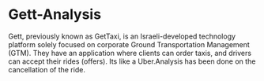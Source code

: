 # Gett-Analysis
Gett, previously known as GetTaxi, is an Israeli-developed technology platform solely focused on corporate Ground Transportation Management (GTM). They have an application where clients can order taxis, and drivers can accept their rides (offers). Its like a Uber.Analysis has been done on the cancellation of the ride.
